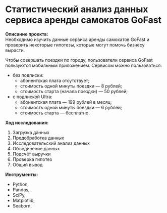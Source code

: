 # Статистический анализ данных сервиса аренды самокатов GoFast

**Описание проекта:**  
Необходимо изучить данные сервиса аренды самокатов GoFast и проверить некоторые гипотезы, которые могут помочь бизнесу вырасти.

Чтобы совершать поездки по городу, пользователи сервиса GoFast пользуются мобильным приложением. Сервисом можно пользоваться:

- без подписки:
  - абонентская плата отсутствует;
  - стоимость одной минуты поездки — 8 рублей;
  - стоимость старта (начала поездки) — 50 рублей;
- с подпиской Ultra:
  - абонентская плата — 199 рублей в месяц;
  - стоимость одной минуты поездки — 6 рублей;
  - стоимость старта — бесплатно.

**Ход исследования:**  

1. Загрузка данных
2. Предобработка данных
3. Исследовательский анализ данных
4. Объединение данных
5. Подсчёт выручки
6. Проверка гипотез
7. Общий вывод

**Инструменты:**  
 - Python,
 - Pandas,
 - SciPy,
 - Matplotlib,
 - Seaborn.
